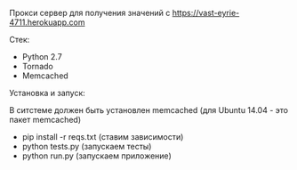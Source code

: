 Прокси сервер для получения значений с https://vast-eyrie-4711.herokuapp.com

Стек:

* Python 2.7
* Tornado
* Memcached

Установка и запуск:

В ситстеме должен быть установлен memcached (для Ubuntu 14.04 - это пакет memcached) 

* pip install -r reqs.txt (ставим зависимости)
* python tests.py (запускаем тесты)
* python run.py (запускаем приложение)